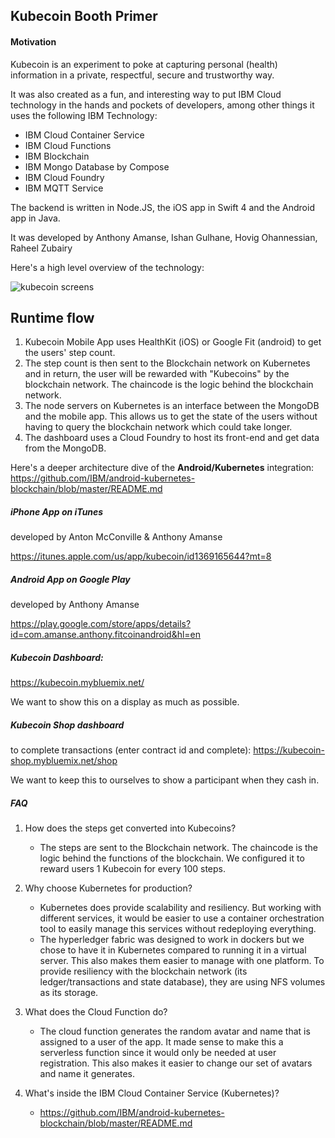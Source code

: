 Kubecoin Booth Primer
---------------------

#### Motivation

Kubecoin is an experiment to poke at capturing personal (health) information in a private, respectful, secure and trustworthy way.

It was also created as a fun, and interesting way to put IBM Cloud technology in the hands and pockets of developers, among other things it uses the following IBM Technology:

- IBM Cloud Container Service
- IBM Cloud Functions
- IBM Blockchain
- IBM Mongo Database by Compose
- IBM Cloud Foundry
- IBM MQTT Service

The backend is written in Node.JS, the iOS app in Swift 4 and the Android app in Java.

It was developed by Anthony Amanse, Ishan Gulhane, Hovig Ohannessian, Raheel Zubairy

Here's a high level overview of the technology:

![kubecoin screens](https://raw.githubusercontent.com/antonmc/kubecoin/master/design/architecture.png)

## Runtime flow

1. Kubecoin Mobile App uses HealthKit (iOS) or Google Fit (android) to get the users' step count.
2. The step count is then sent to the Blockchain network on Kubernetes and in return, the user will be rewarded with "Kubecoins" by the blockchain network. The chaincode is the logic behind the blockchain network.
3. The node servers on Kubernetes is an interface between the MongoDB and the mobile app. This allows us to get the state of the users without having to query the blockchain network which could take longer.
4. The dashboard uses a Cloud Foundry to host its front-end and get data from the MongoDB.

Here's a deeper architecture dive of the **Android/Kubernetes** integration:
https://github.com/IBM/android-kubernetes-blockchain/blob/master/README.md


##### iPhone App on iTunes
developed by Anton McConville & Anthony Amanse

https://itunes.apple.com/us/app/kubecoin/id1369165644?mt=8

##### Android App on Google Play
developed by Anthony Amanse

https://play.google.com/store/apps/details?id=com.amanse.anthony.fitcoinandroid&hl=en

##### Kubecoin Dashboard:
https://kubecoin.mybluemix.net/

We want to show this on a display as much as possible.

##### Kubecoin Shop dashboard
to complete transactions (enter contract id and complete):
https://kubecoin-shop.mybluemix.net/shop

We want to keep this to ourselves to show a participant when they cash in.

##### FAQ

1. How does the steps get converted into Kubecoins?
    * The steps are sent to the Blockchain network. The chaincode is the logic behind the functions of the blockchain. We configured it to reward users 1 Kubecoin for every 100 steps.

2. Why choose Kubernetes for production?
    * Kubernetes does provide scalability and resiliency. But working with different services, it would be easier to use a container orchestration tool to easily manage this services without redeploying everything.
    * The hyperledger fabric was designed to work in dockers but we chose to have it in Kubernetes compared to running it in a virtual server. This also makes them easier to manage with one platform. To provide resiliency with the blockchain network (its ledger/transactions and state database), they are using NFS volumes as its storage.
3. What does the Cloud Function do?
    * The cloud function generates the random avatar and name that is assigned to a user of the app. It made sense to make this a serverless function since it would only be needed at user registration. This also makes it easier to change our set of avatars and name it generates.
4. What's inside the IBM Cloud Container Service (Kubernetes)?
    * https://github.com/IBM/android-kubernetes-blockchain/blob/master/README.md
